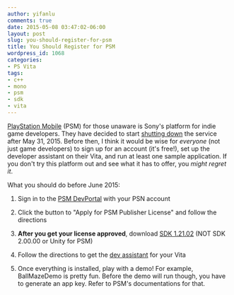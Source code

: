```yaml
---
author: yifanlu
comments: true
date: 2015-05-08 03:47:02-06:00
layout: post
slug: you-should-register-for-psm
title: You Should Register for PSM
wordpress_id: 1068
categories:
- PS Vita
tags:
- c++
- mono
- psm
- sdk
- vita
---
```


[PlayStation Mobile](https://psm.playstation.net/portal/en/index.html) (PSM) for those unaware is Sony's platform for indie game developers. They have decided to start [shutting down](https://en-support.psm.playstation.net/app/answers/detail/a_id/343) the service after May 31, 2015. Before then, I think it would be wise for _everyone_ (not just game developers) to sign up for an account (it's free!), set up the developer assistant on their Vita, and run at least one sample application. If you don't try this platform out and see what it has to offer, you _might regret it_.

What you should do before June 2015:



	
  1. Sign in to the [PSM DevPortal](https://psm.playstation.net/portal/) with your PSN account

	
  2. Click the button to "Apply for PSM Publisher License" and follow the directions

	
  3. **After you get your license approved**, download [SDK 1.21.02](https://psm.playstation.net/static/general/all/en/psm_sdk.html) (NOT SDK 2.00.00 or Unity for PSM)

	
  4. Follow the directions to get the [dev assistant](https://psm.playstation.net/static/general/all/en/psm_sdk.html#devassistant) for your Vita

	
  5. Once everything is installed, play with a demo! For example, BallMazeDemo is pretty fun. Before the demo will run though, you have to generate an app key. Refer to PSM's documentations for that.


